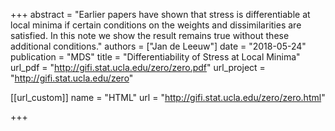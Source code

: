 +++
abstract = "Earlier papers have shown that stress is differentiable at local minima if certain conditions on the weights and dissimilarities are satisfied. In this note we show the result remains true without these additional conditions."
authors = ["Jan de Leeuw"]
date = "2018-05-24"
publication = "MDS"
title = "Differentiability of Stress at Local Minima"
url_pdf = "http://gifi.stat.ucla.edu/zero/zero.pdf"
url_project = "http://gifi.stat.ucla.edu/zero"


[[url_custom]]
name = "HTML"
url = "http://gifi.stat.ucla.edu/zero/zero.html"

+++

